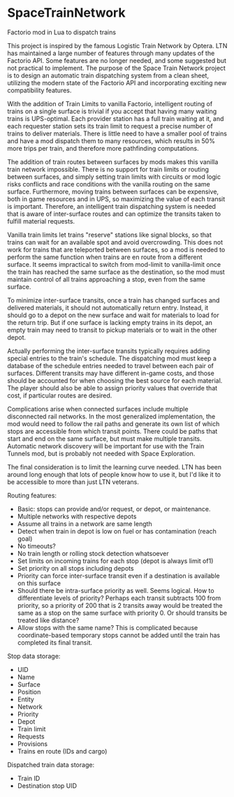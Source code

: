 # SpaceTrainNetwork
Factorio mod in Lua to dispatch trains

This project is inspired by the famous Logistic Train Network by Optera. LTN has maintained a large number of features through many updates of the Factorio API. Some features are no longer needed, and some suggested but not practical to implement. The purpose of the Space Train Network project is to design an automatic train dispatching system from a clean sheet, utilizing the modern state of the Factorio API and incorporating exciting new compatibility features.

With the addition of Train Limits to vanilla Factorio, intelligent routing of trains on a single surface is trivial if you accept that having many waiting trains is UPS-optimal. Each provider station has a full train waiting at it, and each requester station sets its train limit to request a precise number of trains to deliver materials. There is little need to have a smaller pool of trains and have a mod dispatch them to many resources, which results in 50% more trips per train, and therefore more pathfinding computations.

The addition of train routes between surfaces by mods makes this vanilla train network impossible. There is no support for train limits or routing between surfaces, and simply setting train limits with circuits or mod logic risks conflicts and race conditions with the vanilla routing on the same surface. Furthermore, moving trains between surfaces can be expensive, both in game resources and in UPS, so maximizing the value of each transit is important. Therefore, an intelligent train dispatching system is needed that is aware of inter-surface routes and can optimize the transits taken to fulfill material requests.

Vanilla train limits let trains "reserve" stations like signal blocks, so that trains can wait for an available spot and avoid overcrowding. This does not work for trains that are teleported between surfaces, so a mod is needed to perform the same function when trains are en route from a different surface. It seems impractical to switch from mod-limit to vanilla-limit once the train has reached the same surface as the destination, so the mod must maintain control of all trains approaching a stop, even from the same surface.

To minimize inter-surface transits, once a train has changed surfaces and delivered materials, it should not automatically return entry. Instead, it should go to a depot on the new surface and wait for materials to load for the return trip. But if one surface is lacking empty trains in its depot, an empty train may need to transit to pickup materials or to wait in the other depot.

Actually performing the inter-surface transits typically requires adding special entries to the train's schedule. The dispatching mod must keep a database of the schedule entries needed to travel between each pair of surfaces. Different transits may have different in-game costs, and those should be accounted for when choosing the best source for each material. The player should also be able to assign priority values that override that cost, if particular routes are desired. 

Complications arise when connected surfaces include multiple disconnected rail networks. In the most generalized implementation, the mod would need to follow the rail paths and generate its own list of which stops are accessible from which transit points. There could be paths that start and end on the same surface, but must make multiple transits. Automatic network discovery will be important for use with the Train Tunnels mod, but is probably not needed with Space Exploration.

The final consideration is to limit the learning curve needed. LTN has been around long enough that lots of people know how to use it, but I'd like it to be accessible to more than just LTN veterans.

Routing features:
- Basic: stops can provide and/or request, or depot, or maintenance.
- Multiple networks with respective depots
- Assume all trains in a network are same length
- Detect when train in depot is low on fuel or has contamination (reach goal)
- No timeouts?
- No train length or rolling stock detection whatsoever
- Set limits on incoming trains for each stop (depot is always limit of1)
- Set priority on all stops including depots
- Priority can force inter-surface transit even if a destination is available on this surface
- Should there be intra-surface priority as well. Seems logical. How to differentiate levels of priority? Perhaps each transit subtracts 100 from priority, so a priority of 200 that is 2 transits away would be treated the same as a stop on the same surface with priority 0. Or should transits be treated like distance?
- Allow stops with the same name?  This is complicated because coordinate-based temporary stops cannot be added until the train has completed its final transit.


Stop data storage:
- UID
- Name
- Surface
- Position
- Entity
- Network
- Priority
- Depot
- Train limit
- Requests
- Provisions
- Trains en route (IDs and cargo)

Dispatched train data storage:
- Train ID
- Destination stop UID

